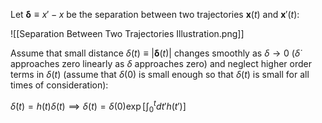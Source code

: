Let $\mathbf \delta\equiv x'-x$ be the separation between two trajectories $\mathbf x(t)$ and $\mathbf x'(t)$:

![[Separation Between Two Trajectories Illustration.png]]

Assume that small distance $\delta(t)\equiv|\mathbf \delta(t)|$ changes smoothly as $\delta\rightarrow 0$ ($\dot \delta$ approaches zero linearly as $\delta$ approaches zero) and neglect higher order terms in $\delta(t)$ (assume that $\delta(0)$ is small enough so that $\delta(t)$ is small for all times of consideration):

$\dot \delta(t)=h(t)\delta(t)\implies \delta(t)=\delta(0)\exp\left[\int_0^tdt'h(t')\right]$